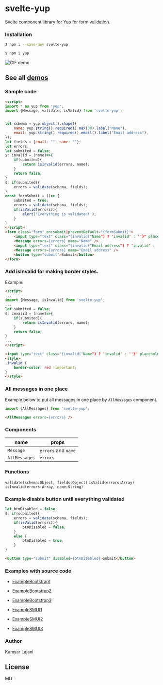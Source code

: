 # svelte-yup

Svelte component library for [Yup](https://www.npmjs.com/package/yup) for form validation.

### Installation

```sh
$ npm i --save-dev svelte-yup
```
```sh
$ npm i yup
```
![GIF demo](https://raw.githubusercontent.com/KamyarLajani/svelte-yup/master/demo1.gif)

## See all [demos](https://svelte-yup.netlify.app/)


### Sample code

```html
<script>
import * as yup from 'yup';
import {Message, validate, isValid} from 'svelte-yup';


let schema = yup.object().shape({
    name: yup.string().required().max(30).label("Name"),
    email: yup.string().required().email().label("Email address"),
});
let fields = {email: "", name: ""};
let errors;
let submited = false;
$: invalid = (name)=>{
    if(submited){
        return isInvalid(errors, name);
    }
    return false;
}
$: if(submited){
    errors = validate(schema, fields);
}
const formSubmit = ()=> {
    submited = true;
    errors = validate(schema, fields);
    if(isValid(errors)){
        alert('Everything is validated!');
    }
}
</script> 
<form class="form" on:submit|preventDefault="{formSubmit}">
    <input type="text" class="{invalid("Name") ? 'invalid' : ''}" placeholder="Name" bind:value={fields.name}>
    <Message errors={errors} name="Name" />
    <input type="text" class="{invalid("Email address") ? 'invalid' : ''}" placeholder="Email address" bind:value={fields.email}>
    <Message errors={errors} name="Email address" />
    <button type="submit">Submit</button>
</form>

```
### Add isInvalid for making border styles.
Example:

```html
<script>
...
import {Message, isInvalid} from 'svelte-yup';
...
let submited = false;
$: invalid = (name)=>{
    if(submited){
        return isInvalid(errors, name);
    }
    return false;
}
...
</script>

```


```html
<input type="text" class="{invalid("Name") ? 'invalid' : ''}" placeholder="Name" bind:value={fields.name}>
<style>
.invalid {
    border-color: red !important;
}
</style>
```
### All messages in one place
Example below to put all messages in one place by `AllMessages` component.
```js
import {AllMessages} from 'svelte-yup';
```
```html
<AllMessages errors={errors} />
```

### Components

| name | props |
| ------ | ------ |
| `Message` | `errors` and `name` |
| `AllMessages` | `errors` |

### Functions
`validate(schema:Object, fields:Object)` 
`isValid(errors:Array)` 
`isInvalid(errors:Array, name:String)` 

### Example disable button until everything validated

```js
let btnDisabled = false;
$: if(submited){
    errors = validate(schema, fields);
    if(isValid(errors)){
        btnDisabled = false;
    }
    else {
        btnDisabled = true;
    }
}
```

```html
<button type="submit" disabled={btnDisabled}>Submit</button>
```
### Examples with source code
 - [ExampleBootstrap1](https://github.com/KamyarLajani/svelte-yup/blob/master/src/examples/ExampleBootstrap1.svelte)
 -  [ExampleBootstrap2](https://github.com/KamyarLajani/svelte-yup/blob/master/src/examples/ExampleBootstrap2.svelte)
 -  [ExampleBootstrap3](https://github.com/KamyarLajani/svelte-yup/blob/master/src/examples/ExampleBootstrap3.svelte)

 - [ExampleSMUI1](https://github.com/KamyarLajani/svelte-yup/blob/master/src/examples/ExampleSMUI1.svelte)
  - [ExampleSMUI2](https://github.com/KamyarLajani/svelte-yup/blob/master/src/examples/ExampleSMUI2.svelte)
  - [ExampleSMUI3](https://github.com/KamyarLajani/svelte-yup/blob/master/src/examples/ExampleSMUI3.svelte)

### Author
Kamyar Lajani

License
----

MIT

